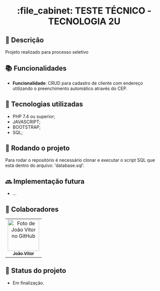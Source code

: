 <h1 align="center">:file_cabinet: TESTE TÉCNICO - TECNOLOGIA 2U</h1>

## :memo: Descrição
Projeto realizado para processo seletivo

## :books: Funcionalidades
* <b>Funcionalidade</b>: CRUD para cadastro de cliente com endereço utilizando o preenchimento automático através do CEP.

## :wrench: Tecnologias utilizadas
* PHP 7.4 ou superior;
* JAVASCRIPT;
* BOOTSTRAP;
* SQL;

## :rocket: Rodando o projeto
Para rodar o repositório é necessário clonar e executar o script SQL que está dentro do arquivo: 'database.sql'.

## :soon: Implementação futura
* ...

## :handshake: Colaboradores
<table>
  <tr>
    <td align="center">
      <a href="https://github.com/Joaovitor12j">
        <img src="https://avatars.githubusercontent.com/u/61851696?v=4" width="100px;" alt="Foto de João Vitor no GitHub"/><br>
        <sub>
          <b>João Vitor</b>
        </sub>
      </a>
    </td>
  </tr>
</table>

## :dart: Status do projeto
* Em finalização.
